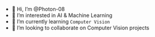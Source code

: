 - 👋 Hi, I’m @Photon-08
- 👀 I’m interested in AI & Machine Learning
- 🌱 I’m currently learning `Computer Vision`
- 💞️ I’m looking to collaborate on Computer Vision projects


<!---
Photon-08/Photon-08 is a ✨ special ✨ repository because its `README.md` (this file) appears on your GitHub profile.
You can click the Preview link to take a look at your changes.
--->
